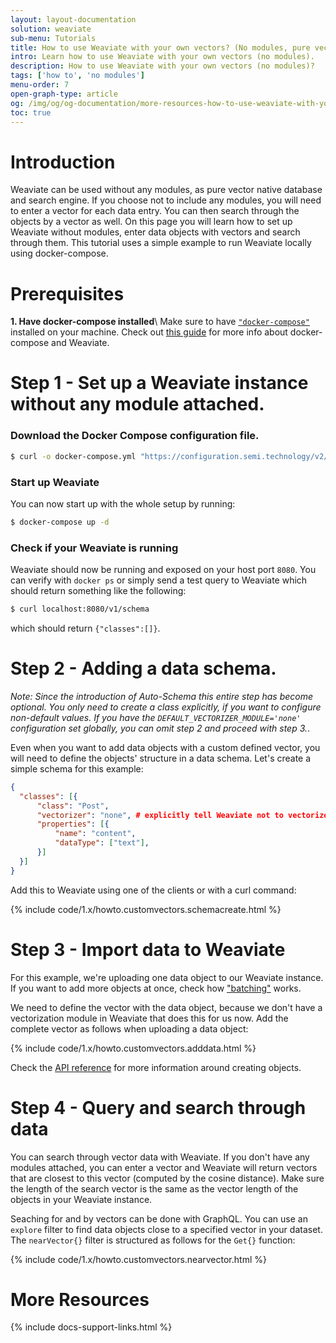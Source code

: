 ```yaml
---
layout: layout-documentation
solution: weaviate
sub-menu: Tutorials
title: How to use Weaviate with your own vectors? (No modules, pure vector storage and search)
intro: Learn how to use Weaviate with your own vectors (no modules).
description: How to use Weaviate with your own vectors (no modules)?
tags: ['how to', 'no modules']
menu-order: 7
open-graph-type: article
og: /img/og/og-documentation/more-resources-how-to-use-weaviate-with-your-own-vectors.jpg
toc: true
---
```


# Introduction
Weaviate can be used without any modules, as pure vector native database and search engine. If you choose not to include any modules, you will need to enter a vector for each data entry. You can then search through the objects by a vector as well. On this page you will learn how to set up Weaviate without modules, enter data objects with vectors and search through them. This tutorial uses a simple example to run Weaviate locally using docker-compose.

# Prerequisites

**1. Have docker-compose installed**\\
Make sure to have [`"docker-compose"`](https://docs.docker.com/compose/) installed on your machine. Check out [this guide](https://medium.com/semi-technologies/what-weaviate-users-should-know-about-docker-containers-1601c6afa079) for more info about docker-compose and Weaviate.


# Step 1 - Set up a Weaviate instance without any module attached.

### Download the Docker Compose configuration file. 
```bash
$ curl -o docker-compose.yml "https://configuration.semi.technology/v2/docker-compose/docker-compose.yml?enterprise_usage_collector=false&modules=standalone&runtime=docker-compose&weaviate_version={{ site.weaviate_version }}"
```

### Start up Weaviate
You can now start up with the whole setup by running:
```bash
$ docker-compose up -d
```

### Check if your Weaviate is running
Weaviate should now be running and exposed on your host port `8080`. You can verify with `docker ps` or simply send a test query to Weaviate which should return something like the following:

```bash
$ curl localhost:8080/v1/schema
```

which should return `{"classes":[]}`.

# Step 2 - Adding a data schema.

*Note: Since the introduction of Auto-Schema this entire step has become
optional. You only need to create a class explicitly, if you want to configure
non-default values. If you have the `DEFAULT_VECTORIZER_MODULE='none'`
configuration set globally, you can omit step 2 and proceed with step 3.*.

Even when you want to add data objects with a custom defined vector, you will need to define the objects' structure in a data schema. Let's create a simple schema for this example:

```json
{
  "classes": [{
      "class": "Post",
      "vectorizer": "none", # explicitly tell Weaviate not to vectorize anything, we are providing the vectors ourselves
      "properties": [{
          "name": "content",
          "dataType": ["text"],
      }]
  }]
}
```

Add this to Weaviate using one of the clients or with a curl command:

{% include code/1.x/howto.customvectors.schemacreate.html %}


# Step 3 - Import data to Weaviate

For this example, we're uploading one data object to our Weaviate instance. If you want to add more objects at once, check how ["batching"](../restful-api-references/batch.html) works.

We need to define the vector with the data object, because we don't have a vectorization module in Weaviate that does this for us now. Add the complete vector as follows when uploading a data object:

{% include code/1.x/howto.customvectors.adddata.html %}

Check the [API reference](../restful-api-references/objects.html#create-a-data-object-with-custom-vectors) for more information around creating objects.

# Step 4 - Query and search through data

You can search through vector data with Weaviate. If you don't have any modules attached, you can enter a vector and Weaviate will return vectors that are closest to this vector (computed by the cosine distance). Make sure the length of the search vector is the same as the vector length of the objects in your Weaviate instance.

Seaching for and by vectors can be done with GraphQL. You can use an `explore` filter to find data objects close to a specified vector in your dataset. The `nearVector{}` filter is structured as follows for the `Get{}` function:

{% include code/1.x/howto.customvectors.nearvector.html %}


# More Resources

{% include docs-support-links.html %}
